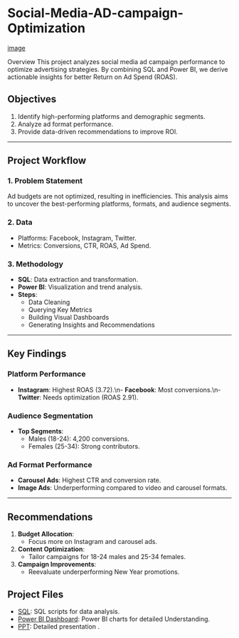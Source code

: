 # Social-Media-AD-campaign-Optimization
[image](https://github.com/user-attachments/assets/171deb2a-e7eb-46f2-92b2-f4c76c3bddae)


Overview
This project analyzes social media ad campaign performance to optimize advertising strategies. By combining SQL and Power BI, we derive actionable insights for better Return on Ad Spend (ROAS).

## Objectives
1. Identify high-performing platforms and demographic segments.
2. Analyze ad format performance.
3. Provide data-driven recommendations to improve ROI.

---

## Project Workflow
### 1. Problem Statement
Ad budgets are not optimized, resulting in inefficiencies. This analysis aims to uncover the best-performing platforms, formats, and audience segments.

### 2. Data
- Platforms: Facebook, Instagram, Twitter.
- Metrics: Conversions, CTR, ROAS, Ad Spend.

### 3. Methodology
- **SQL**: Data extraction and transformation.
- **Power BI**: Visualization and trend analysis.
- **Steps**:
  - Data Cleaning
  - Querying Key Metrics
  - Building Visual Dashboards
  - Generating Insights and Recommendations

---

## Key Findings
### Platform Performance
- **Instagram**: Highest ROAS (3.72).\n- **Facebook**: Most conversions.\n- **Twitter**: Needs optimization (ROAS 2.91).

### Audience Segmentation
- **Top Segments**:
  - Males (18-24): 4,200 conversions.
  - Females (25-34): Strong contributors.

### Ad Format Performance
- **Carousel Ads**: Highest CTR and conversion rate.
- **Image Ads**: Underperforming compared to video and carousel formats.

---

## Recommendations
1. **Budget Allocation**:
   - Focus more on Instagram and carousel ads.
2. **Content Optimization**:
   - Tailor campaigns for 18-24 males and 25-34 females.
3. **Campaign Improvements**:
   - Reevaluate underperforming New Year promotions.
## Project Files
- [SQL](https://raw.githubusercontent.com/omkar-247/Social-Media-AD-campaign-Optimization/refs/heads/main/SQL%20Query.sql): SQL scripts for data analysis.
- [Power BI Dashboard](https://github.com/omkar-247/Social-Media-AD-campaign-Optimization/blob/main/Power%20BI%20Dashboard.png): Power BI charts for detailed Understanding.
- [PPT](https://github.com/omkar-247/Social-Media-AD-campaign-Optimization/blob/main/Social%20Media%20Ad%20Campaign%20ppt.pptx): Detailed presentation .
